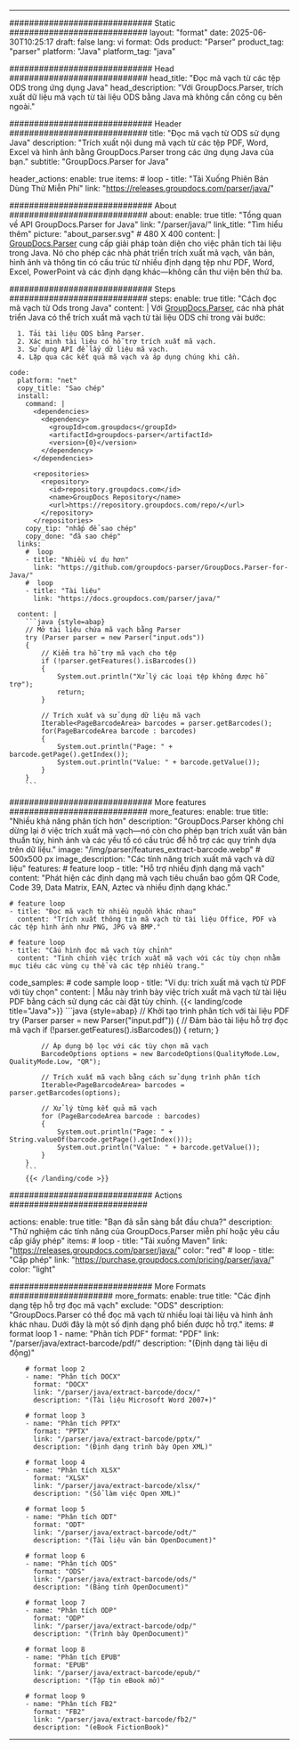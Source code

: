 


---
############################# Static ############################
layout: "format"
date:  2025-06-30T10:25:17
draft: false
lang: vi
format: Ods
product: "Parser"
product_tag: "parser"
platform: "Java"
platform_tag: "java"

############################# Head ############################
head_title: "Đọc mã vạch từ các tệp ODS trong ứng dụng Java"
head_description: "Với GroupDocs.Parser, trích xuất dữ liệu mã vạch từ tài liệu ODS bằng Java mà không cần công cụ bên ngoài."

############################# Header ############################
title: "Đọc mã vạch từ ODS sử dụng Java" 
description: "Trích xuất nội dung mã vạch từ các tệp PDF, Word, Excel và hình ảnh bằng GroupDocs.Parser trong các ứng dụng Java của bạn."
subtitle: "GroupDocs.Parser for Java" 

header_actions:
  enable: true
  items:
    #  loop
    - title: "Tải Xuống Phiên Bản Dùng Thử Miễn Phí"
      link: "https://releases.groupdocs.com/parser/java/"
      
############################# About ############################
about:
    enable: true
    title: "Tổng quan về API GroupDocs.Parser for Java"
    link: "/parser/java/"
    link_title: "Tìm hiểu thêm"
    picture: "about_parser.svg" # 480 X 400
    content: |
       [GroupDocs.Parser](/parser/java/) cung cấp giải pháp toàn diện cho việc phân tích tài liệu trong Java. Nó cho phép các nhà phát triển trích xuất mã vạch, văn bản, hình ảnh và thông tin có cấu trúc từ nhiều định dạng tệp như PDF, Word, Excel, PowerPoint và các định dạng khác—không cần thư viện bên thứ ba.

############################# Steps ############################
steps:
    enable: true
    title: "Cách đọc mã vạch từ Ods trong Java"
    content: |
      Với [GroupDocs.Parser](/parser/java/), các nhà phát triển Java có thể trích xuất mã vạch từ tài liệu ODS chỉ trong vài bước:
      
      1. Tải tài liệu ODS bằng Parser.
      2. Xác minh tài liệu có hỗ trợ trích xuất mã vạch.
      3. Sử dụng API để lấy dữ liệu mã vạch.
      4. Lặp qua các kết quả mã vạch và áp dụng chúng khi cần.
   
    code:
      platform: "net"
      copy_title: "Sao chép"
      install:
        command: |
          <dependencies>
            <dependency>
              <groupId>com.groupdocs</groupId>
              <artifactId>groupdocs-parser</artifactId>
              <version>{0}</version>
            </dependency>
          </dependencies>

          <repositories>
            <repository>
              <id>repository.groupdocs.com</id>
              <name>GroupDocs Repository</name>
              <url>https://repository.groupdocs.com/repo/</url>
            </repository>
          </repositories>
        copy_tip: "nhấp để sao chép"
        copy_done: "đã sao chép"
      links:
        #  loop
        - title: "Nhiều ví dụ hơn"
          link: "https://github.com/groupdocs-parser/GroupDocs.Parser-for-Java/"
        #  loop
        - title: "Tài liệu"
          link: "https://docs.groupdocs.com/parser/java/"
          
      content: |
        ```java {style=abap}
        // Mở tài liệu chứa mã vạch bằng Parser
        try (Parser parser = new Parser("input.ods"))
        {
            // Kiểm tra hỗ trợ mã vạch cho tệp
            if (!parser.getFeatures().isBarcodes())
            {
                System.out.println("Xử lý các loại tệp không được hỗ trợ");
                return;
            }

            // Trích xuất và sử dụng dữ liệu mã vạch
            Iterable<PageBarcodeArea> barcodes = parser.getBarcodes();
            for(PageBarcodeArea barcode : barcodes)
            {
                System.out.println("Page: " + barcode.getPage().getIndex());
                System.out.println("Value: " + barcode.getValue());
            }
        }
        ```            

############################# More features ############################
more_features:
  enable: true
  title: "Nhiều khả năng phân tích hơn"
  description: "GroupDocs.Parser không chỉ dừng lại ở việc trích xuất mã vạch—nó còn cho phép bạn trích xuất văn bản thuần túy, hình ảnh và các yếu tố có cấu trúc để hỗ trợ các quy trình dựa trên dữ liệu."
  image: "/img/parser/features_extract-barcode.webp" # 500x500 px
  image_description: "Các tính năng trích xuất mã vạch và dữ liệu"
  features:
    # feature loop
    - title: "Hỗ trợ nhiều định dạng mã vạch"
      content: "Phát hiện các định dạng mã vạch tiêu chuẩn bao gồm QR Code, Code 39, Data Matrix, EAN, Aztec và nhiều định dạng khác."

    # feature loop
    - title: "Đọc mã vạch từ nhiều nguồn khác nhau"
      content: "Trích xuất thông tin mã vạch từ tài liệu Office, PDF và các tệp hình ảnh như PNG, JPG và BMP."

    # feature loop
    - title: "Cấu hình đọc mã vạch tùy chỉnh"
      content: "Tinh chỉnh việc trích xuất mã vạch với các tùy chọn nhằm mục tiêu các vùng cụ thể và các tệp nhiều trang."
      
  code_samples:
    # code sample loop
    - title: "Ví dụ: trích xuất mã vạch từ PDF với tùy chọn"
      content: |
        Mẫu này trình bày việc trích xuất mã vạch từ tài liệu PDF bằng cách sử dụng các cài đặt tùy chỉnh.
        {{< landing/code title="Java">}}
        ```java {style=abap}
        //  Khởi tạo trình phân tích với tài liệu PDF
        try (Parser parser = new Parser("input.pdf"))
        {
            // Đảm bảo tài liệu hỗ trợ đọc mã vạch
            if (!parser.getFeatures().isBarcodes())
            {
                return;
            }

            // Áp dụng bộ lọc với các tùy chọn mã vạch
            BarcodeOptions options = new BarcodeOptions(QualityMode.Low, QualityMode.Low, "QR");

            // Trích xuất mã vạch bằng cách sử dụng trình phân tích
            Iterable<PageBarcodeArea> barcodes = parser.getBarcodes(options);

            // Xử lý từng kết quả mã vạch
            for (PageBarcodeArea barcode : barcodes)
            {
                System.out.println("Page: " + String.valueOf(barcode.getPage().getIndex()));
                System.out.println("Value: " + barcode.getValue());
            }
        }
        ```
        {{< /landing/code >}}


############################# Actions ############################

actions:
  enable: true
  title: "Bạn đã sẵn sàng bắt đầu chưa?"
  description: "Thử nghiệm các tính năng của GroupDocs.Parser miễn phí hoặc yêu cầu cấp giấy phép"
  items:
    #  loop
    - title: "Tải xuống Maven"
      link: "https://releases.groupdocs.com/parser/java/"
      color: "red"
        #  loop
    - title: "Cấp phép"
      link: "https://purchase.groupdocs.com/pricing/parser/java/"
      color: "light"


############################# More Formats #####################
more_formats:
    enable: true
    title: "Các định dạng tệp hỗ trợ đọc mã vạch"
    exclude: "ODS"
    description: "GroupDocs.Parser có thể đọc mã vạch từ nhiều loại tài liệu và hình ảnh khác nhau. Dưới đây là một số định dạng phổ biến được hỗ trợ."
    items: 
        # format loop 1
        - name: "Phân tích PDF"
          format: "PDF"
          link: "/parser/java/extract-barcode/pdf/"
          description: "(Định dạng tài liệu di động)"
          
        # format loop 2
        - name: "Phân tích DOCX"
          format: "DOCX"
          link: "/parser/java/extract-barcode/docx/"
          description: "(Tài liệu Microsoft Word 2007+)"
          
        # format loop 3
        - name: "Phân tích PPTX"
          format: "PPTX"
          link: "/parser/java/extract-barcode/pptx/"
          description: "(Định dạng trình bày Open XML)"
          
        # format loop 4
        - name: "Phân tích XLSX"
          format: "XLSX"
          link: "/parser/java/extract-barcode/xlsx/"
          description: "(Sổ làm việc Open XML)"
          
        # format loop 5
        - name: "Phân tích ODT"
          format: "ODT"
          link: "/parser/java/extract-barcode/odt/"
          description: "(Tài liệu văn bản OpenDocument)"
          
        # format loop 6
        - name: "Phân tích ODS"
          format: "ODS"
          link: "/parser/java/extract-barcode/ods/"
          description: "(Bảng tính OpenDocument)"
          
        # format loop 7
        - name: "Phân tích ODP"
          format: "ODP"
          link: "/parser/java/extract-barcode/odp/"
          description: "(Trình bày OpenDocument)"
          
        # format loop 8
        - name: "Phân tích EPUB"
          format: "EPUB"
          link: "/parser/java/extract-barcode/epub/"
          description: "(Tập tin eBook mở)"
          
        # format loop 9
        - name: "Phân tích FB2"
          format: "FB2"
          link: "/parser/java/extract-barcode/fb2/"
          description: "(eBook FictionBook)"
         
          

---